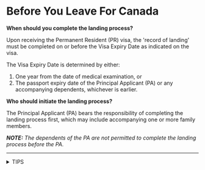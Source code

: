 # Before You Leave For Canada

**When should you complete the landing process?**

Upon receiving the Permanent Resident (PR) visa, the 'record of landing' must be completed on or before the Visa Expiry Date as indicated on the visa.

The Visa Expiry Date is determined by either:

1. One year from the date of medical examination, or&#x20;
2. The passport expiry date of the Principal Applicant (PA) or any accompanying dependents, whichever is earlier.

**Who should initiate the landing process?**

The Principal Applicant (PA) bears the responsibility of completing the landing process first, which may include accompanying one or more family members.

_**NOTE:** The dependents of the PA are not permitted to complete the landing process before the PA._

***

<details>

<summary>TIPS</summary>

There are certain circumstances in which you may delay the landing date. Check the detailed section later in this phase.

</details>
